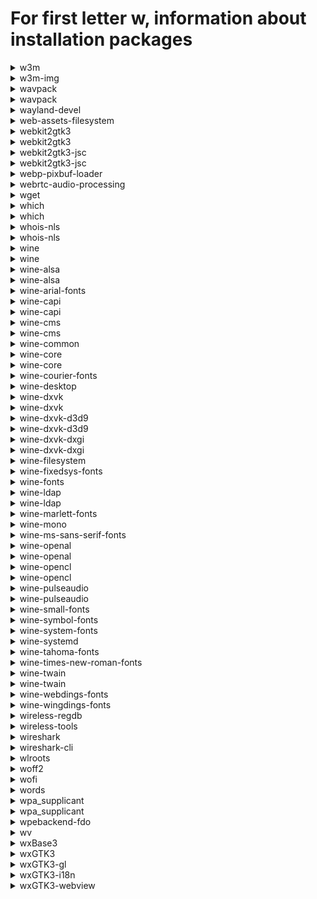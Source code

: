 # For first letter w, information about installation packages

<details>
<summary>w3m</summary>

```
From repo    : updates-testing
Short desc   : Pager with Web browsing abilities
URL          : http://w3m.sourceforge.net/
License      : MIT and UCD
Descript     : The w3m program is a pager (or text file viewer) that can also be used
             : as a text-mode Web browser. W3m features include the following: when
             : reading an HTML document, you can follow links and view images using
             : an external image viewer; its internet message mode determines the
             : type of document from the header; if the Content-Type field of the
             : document is text/html, the document is displayed as an HTML document;
             : you can change a URL description like 'http://hogege.net' in plain
             : text into a link to that URL.
             : If you want to display the inline images on w3m, you need to install
             : w3m-img package as well.
```

</details>

<details>
<summary>w3m-img</summary>

```
From repo    : updates-testing
Short desc   : Helper program to display the inline images for w3m
URL          : http://w3m.sourceforge.net/
License      : MIT and UCD
Descript     : w3m-img package provides a helper program for w3m to display the inline
             : images on the terminal emulator in X Window System environments and the
             : linux framebuffer.
```

</details>

<details>
<summary>wavpack</summary>

```
From repo    : fedora
Short desc   : A completely open audiocodec
URL          : http://www.wavpack.com/
License      : BSD
Descript     : WavPack is a completely open audio compression format providing lossless,
             : high-quality lossy, and a unique hybrid compression mode. Although the
             : technology is loosely based on previous versions of WavPack, the new
             : version 4 format has been designed from the ground up to offer unparalleled
             : performance and functionality.
```

</details>

<details>
<summary>wavpack</summary>

```
From repo    : anaconda
Short desc   : A completely open audiocodec
URL          : http://www.wavpack.com/
License      : BSD
Descript     : WavPack is a completely open audio compression format providing lossless,
             : high-quality lossy, and a unique hybrid compression mode. Although the
             : technology is loosely based on previous versions of WavPack, the new
             : version 4 format has been designed from the ground up to offer unparalleled
             : performance and functionality.
```

</details>

<details>
<summary>wayland-devel</summary>

```
From repo    : fedora
Short desc   : Development files for wayland
URL          : http://wayland.freedesktop.org/
License      : MIT
Descript     : The wayland-devel package contains libraries and header files for
             : developing applications that use wayland.
```

</details>

<details>
<summary>web-assets-filesystem</summary>

```
From repo    : anaconda
Short desc   : The basic directory layout for Web Assets
URL          : https://fedoraproject.org/wiki/User:Patches/PackagingDrafts/Web_Assets
License      : Public Domain
Descript     : The basic directory layout for Web Assets.
```

</details>

<details>
<summary>webkit2gtk3</summary>

```
From repo    : anaconda
Short desc   : GTK Web content engine library
URL          : https://www.webkitgtk.org/
License      : LGPLv2
Descript     : WebKitGTK is the port of the portable web rendering engine WebKit to the
             : GTK platform.
             : 
             : This package contains WebKit2 based WebKitGTK for GTK 3.
```

</details>

<details>
<summary>webkit2gtk3</summary>

```
From repo    : updates-testing
Short desc   : GTK Web content engine library
URL          : https://www.webkitgtk.org/
License      : LGPLv2
Descript     : WebKitGTK is the port of the portable web rendering engine WebKit to the
             : GTK platform.
             : 
             : This package contains WebKit2 based WebKitGTK for GTK 3.
```

</details>

<details>
<summary>webkit2gtk3-jsc</summary>

```
From repo    : anaconda
Short desc   : JavaScript engine from webkit2gtk3
URL          : https://www.webkitgtk.org/
License      : LGPLv2
Descript     : This package contains JavaScript engine from webkit2gtk3.
```

</details>

<details>
<summary>webkit2gtk3-jsc</summary>

```
From repo    : updates-testing
Short desc   : JavaScript engine from webkit2gtk3
URL          : https://www.webkitgtk.org/
License      : LGPLv2
Descript     : This package contains JavaScript engine from webkit2gtk3.
```

</details>

<details>
<summary>webp-pixbuf-loader</summary>

```
From repo    : fedora
Short desc   : WebP image loader for GTK+ applications
URL          : https://github.com/aruiz/webp-pixbuf-loader
License      : LGPLv2+
Descript     : webp-pixbuf-loader contains a plugin to load WebP images in GTK+ applications
```

</details>

<details>
<summary>webrtc-audio-processing</summary>

```
From repo    : anaconda
Short desc   : Library for echo cancellation
URL          : http://www.freedesktop.org/software/pulseaudio/webrtc-audio-processing/
License      : BSD and MIT
Descript     : webrtc-audio-processing is a library derived from Google WebRTC project that
             : provides echo cancellation functionality. This library is used by for example
             : PulseAudio to provide echo cancellation.
```

</details>

<details>
<summary>wget</summary>

```
From repo    : updates-testing
Short desc   : A utility for retrieving files using the HTTP or FTP protocols
URL          : http://www.gnu.org/software/wget/
License      : GPLv3+
Descript     : GNU Wget is a file retrieval utility which can use either the HTTP or
             : FTP protocols. Wget features include the ability to work in the
             : background while you are logged out, recursive retrieval of
             : directories, file name wildcard matching, remote file timestamp
             : storage and comparison, use of Rest with FTP servers and Range with
             : HTTP servers to retrieve files over slow or unstable connections,
             : support for Proxy servers, and configurability.
```

</details>

<details>
<summary>which</summary>

```
From repo    : anaconda
Short desc   : Displays where a particular program in your path is located
URL          : https://savannah.gnu.org/projects/which/
License      : GPLv3
Descript     : The which command shows the full pathname of a specified program, if
             : the specified program is in your PATH.
```

</details>

<details>
<summary>which</summary>

```
From repo    : updates-testing
Short desc   : Displays where a particular program in your path is located
URL          : https://savannah.gnu.org/projects/which/
License      : GPLv3
Descript     : The which command shows the full pathname of a specified program, if
             : the specified program is in your PATH.
```

</details>

<details>
<summary>whois-nls</summary>

```
From repo    : anaconda
Short desc   : Gettext catalogs for whois tools
URL          : http://www.linux.it/~md/software/
License      : GPLv2+
Descript     : whois tools messages translated into different natural languages.
```

</details>

<details>
<summary>whois-nls</summary>

```
From repo    : updates-testing
Short desc   : Gettext catalogs for whois tools
URL          : http://www.linux.it/~md/software/
License      : GPLv2+
Descript     : whois tools messages translated into different natural languages.
```

</details>

<details>
<summary>wine</summary>

```
From repo    : updates
Short desc   : A compatibility layer for windows applications
URL          : https://www.winehq.org/
License      : LGPLv2+
Descript     : Wine as a compatibility layer for UNIX to run Windows applications. This
             : package includes a program loader, which allows unmodified Windows
             : 3.x/9x/NT binaries to run on x86 and x86_64 Unixes. Wine can use native system
             : .dll files if they are available.
             : 
             : In Fedora wine is a meta-package which will install everything needed for wine
             : to work smoothly. Smaller setups can be achieved by installing some of the
             : wine-* sub packages.
```

</details>

<details>
<summary>wine</summary>

```
From repo    : updates
Short desc   : A compatibility layer for windows applications
URL          : https://www.winehq.org/
License      : LGPLv2+
Descript     : Wine as a compatibility layer for UNIX to run Windows applications. This
             : package includes a program loader, which allows unmodified Windows
             : 3.x/9x/NT binaries to run on x86 and x86_64 Unixes. Wine can use native system
             : .dll files if they are available.
             : 
             : In Fedora wine is a meta-package which will install everything needed for wine
             : to work smoothly. Smaller setups can be achieved by installing some of the
             : wine-* sub packages.
```

</details>

<details>
<summary>wine-alsa</summary>

```
From repo    : updates
Short desc   : Alsa support for wine
URL          : https://www.winehq.org/
License      : LGPLv2+
Descript     : This package adds an alsa driver for wine.
```

</details>

<details>
<summary>wine-alsa</summary>

```
From repo    : updates
Short desc   : Alsa support for wine
URL          : https://www.winehq.org/
License      : LGPLv2+
Descript     : This package adds an alsa driver for wine.
```

</details>

<details>
<summary>wine-arial-fonts</summary>

```
From repo    : updates
Short desc   : Wine Arial font family
URL          : https://www.winehq.org/
License      : LGPLv2+
Descript     : Wine Arial font family
```

</details>

<details>
<summary>wine-capi</summary>

```
From repo    : updates
Short desc   : ISDN support for wine
URL          : https://www.winehq.org/
License      : LGPLv2+
Descript     : ISDN support for wine
```

</details>

<details>
<summary>wine-capi</summary>

```
From repo    : updates
Short desc   : ISDN support for wine
URL          : https://www.winehq.org/
License      : LGPLv2+
Descript     : ISDN support for wine
```

</details>

<details>
<summary>wine-cms</summary>

```
From repo    : updates
Short desc   : Color Management for wine
URL          : https://www.winehq.org/
License      : LGPLv2+
Descript     : Color Management for wine
```

</details>

<details>
<summary>wine-cms</summary>

```
From repo    : updates
Short desc   : Color Management for wine
URL          : https://www.winehq.org/
License      : LGPLv2+
Descript     : Color Management for wine
```

</details>

<details>
<summary>wine-common</summary>

```
From repo    : updates
Short desc   : Common files
URL          : https://www.winehq.org/
License      : LGPLv2+
Descript     : Common wine files and scripts.
```

</details>

<details>
<summary>wine-core</summary>

```
From repo    : updates
Short desc   : Wine core package
URL          : https://www.winehq.org/
License      : LGPLv2+
Descript     : Wine core package includes the basic wine stuff needed by all other packages.
```

</details>

<details>
<summary>wine-core</summary>

```
From repo    : updates
Short desc   : Wine core package
URL          : https://www.winehq.org/
License      : LGPLv2+
Descript     : Wine core package includes the basic wine stuff needed by all other packages.
```

</details>

<details>
<summary>wine-courier-fonts</summary>

```
From repo    : updates
Short desc   : Wine Courier font family
URL          : https://www.winehq.org/
License      : LGPLv2+
Descript     : Wine Courier font family
```

</details>

<details>
<summary>wine-desktop</summary>

```
From repo    : updates
Short desc   : Desktop integration features for wine
URL          : https://www.winehq.org/
License      : LGPLv2+
Descript     : Desktop integration features for wine, including mime-types and a binary format
             : handler service.
```

</details>

<details>
<summary>wine-dxvk</summary>

```
From repo    : fedora
Short desc   : Vulkan-based D3D11 and D3D10 implementation for Linux / Wine
URL          : https://github.com/doitsujin/dxvk
License      : zlib
Descript     : Vulkan-based D3D11 and D3D10 implementation for Linux / Wine
```

</details>

<details>
<summary>wine-dxvk</summary>

```
From repo    : fedora
Short desc   : Vulkan-based D3D11 and D3D10 implementation for Linux / Wine
URL          : https://github.com/doitsujin/dxvk
License      : zlib
Descript     : Vulkan-based D3D11 and D3D10 implementation for Linux / Wine
```

</details>

<details>
<summary>wine-dxvk-d3d9</summary>

```
From repo    : fedora
Short desc   : DXVK D3D9 implementation
URL          : https://github.com/doitsujin/dxvk
License      : zlib
Descript     : DXVK D3D9 implementation
```

</details>

<details>
<summary>wine-dxvk-d3d9</summary>

```
From repo    : fedora
Short desc   : DXVK D3D9 implementation
URL          : https://github.com/doitsujin/dxvk
License      : zlib
Descript     : DXVK D3D9 implementation
```

</details>

<details>
<summary>wine-dxvk-dxgi</summary>

```
From repo    : fedora
Short desc   : DXVK DXGI implementation
URL          : https://github.com/doitsujin/dxvk
License      : zlib
Descript     : DXVK DXGI implementation
             : 
             : This package doesn't enable the use of this DXGI implementation,
             : it should be installed and overridden per prefix.
```

</details>

<details>
<summary>wine-dxvk-dxgi</summary>

```
From repo    : fedora
Short desc   : DXVK DXGI implementation
URL          : https://github.com/doitsujin/dxvk
License      : zlib
Descript     : DXVK DXGI implementation
             : 
             : This package doesn't enable the use of this DXGI implementation,
             : it should be installed and overridden per prefix.
```

</details>

<details>
<summary>wine-filesystem</summary>

```
From repo    : updates
Short desc   : Filesystem directories for wine
URL          : https://www.winehq.org/
License      : LGPLv2+
Descript     : Filesystem directories and basic configuration for wine.
```

</details>

<details>
<summary>wine-fixedsys-fonts</summary>

```
From repo    : updates
Short desc   : Wine Fixedsys font family
URL          : https://www.winehq.org/
License      : LGPLv2+
Descript     : Wine Fixedsys font family
```

</details>

<details>
<summary>wine-fonts</summary>

```
From repo    : updates
Short desc   : Wine font files
URL          : https://www.winehq.org/
License      : LGPLv2+
Descript     : Wine font files
```

</details>

<details>
<summary>wine-ldap</summary>

```
From repo    : updates
Short desc   : LDAP support for wine
URL          : https://www.winehq.org/
License      : LGPLv2+
Descript     : LDAP support for wine
```

</details>

<details>
<summary>wine-ldap</summary>

```
From repo    : updates
Short desc   : LDAP support for wine
URL          : https://www.winehq.org/
License      : LGPLv2+
Descript     : LDAP support for wine
```

</details>

<details>
<summary>wine-marlett-fonts</summary>

```
From repo    : updates
Short desc   : Wine Marlett font family
URL          : https://www.winehq.org/
License      : LGPLv2+
Descript     : Wine Marlett font family
```

</details>

<details>
<summary>wine-mono</summary>

```
From repo    : updates
Short desc   : Mono library required for Wine
URL          : http://wiki.winehq.org/Mono
License      : GPLv2 and LGPLv2 and MIT and BSD and MS-PL and MPLv1.1
Descript     : Windows Mono library required for Wine.
```

</details>

<details>
<summary>wine-ms-sans-serif-fonts</summary>

```
From repo    : updates
Short desc   : Wine MS Sans Serif font family
URL          : https://www.winehq.org/
License      : LGPLv2+
Descript     : Wine MS Sans Serif font family
```

</details>

<details>
<summary>wine-openal</summary>

```
From repo    : updates
Short desc   : Openal support for wine
URL          : https://www.winehq.org/
License      : LGPLv2+
Descript     : This package adds an openal driver for wine.
```

</details>

<details>
<summary>wine-openal</summary>

```
From repo    : updates
Short desc   : Openal support for wine
URL          : https://www.winehq.org/
License      : LGPLv2+
Descript     : This package adds an openal driver for wine.
```

</details>

<details>
<summary>wine-opencl</summary>

```
From repo    : updates
Short desc   : OpenCL support for wine
URL          : https://www.winehq.org/
License      : LGPLv2+
Descript     : This package adds the opencl driver for wine.
```

</details>

<details>
<summary>wine-opencl</summary>

```
From repo    : updates
Short desc   : OpenCL support for wine
URL          : https://www.winehq.org/
License      : LGPLv2+
Descript     : This package adds the opencl driver for wine.
```

</details>

<details>
<summary>wine-pulseaudio</summary>

```
From repo    : updates
Short desc   : Pulseaudio support for wine
URL          : https://www.winehq.org/
License      : LGPLv2+
Descript     : This package adds a pulseaudio driver for wine.
```

</details>

<details>
<summary>wine-pulseaudio</summary>

```
From repo    : updates
Short desc   : Pulseaudio support for wine
URL          : https://www.winehq.org/
License      : LGPLv2+
Descript     : This package adds a pulseaudio driver for wine.
```

</details>

<details>
<summary>wine-small-fonts</summary>

```
From repo    : updates
Short desc   : Wine Small font family
URL          : https://www.winehq.org/
License      : LGPLv2+
Descript     : Wine Small font family
```

</details>

<details>
<summary>wine-symbol-fonts</summary>

```
From repo    : updates
Short desc   : Wine Symbol font family
URL          : https://www.winehq.org/
License      : LGPLv2+
Descript     : Wine Symbol font family
```

</details>

<details>
<summary>wine-system-fonts</summary>

```
From repo    : updates
Short desc   : Wine System font family
URL          : https://www.winehq.org/
License      : LGPLv2+
Descript     : Wine System font family
```

</details>

<details>
<summary>wine-systemd</summary>

```
From repo    : updates
Short desc   : Systemd config for the wine binfmt handler
URL          : https://www.winehq.org/
License      : LGPLv2+
Descript     : Register the wine binary handler for windows executables via systemd binfmt
             : handling. See man binfmt.d for further information.
```

</details>

<details>
<summary>wine-tahoma-fonts</summary>

```
From repo    : updates
Short desc   : Wine Tahoma font family
URL          : https://www.winehq.org/
License      : LGPLv2+
Descript     : Wine Tahoma font family
             : Please note: If you want system integration for wine tahoma fonts install the
             : wine-tahoma-fonts-system package.
```

</details>

<details>
<summary>wine-times-new-roman-fonts</summary>

```
From repo    : updates
Short desc   : Wine Times New Roman font family
URL          : https://www.winehq.org/
License      : LGPLv2+
Descript     : Wine Times New Roman font family
             : Please note: If you want system integration for wine times new roman fonts install the
             : wine-times-new-roman-fonts-system package.
```

</details>

<details>
<summary>wine-twain</summary>

```
From repo    : updates
Short desc   : Twain support for wine
URL          : https://www.winehq.org/
License      : LGPLv2+
Descript     : Twain support for wine
```

</details>

<details>
<summary>wine-twain</summary>

```
From repo    : updates
Short desc   : Twain support for wine
URL          : https://www.winehq.org/
License      : LGPLv2+
Descript     : Twain support for wine
```

</details>

<details>
<summary>wine-webdings-fonts</summary>

```
From repo    : updates
Short desc   : Wine Webdings font family
URL          : https://www.winehq.org/
License      : LGPLv2+
Descript     : Wine Webdings font family
```

</details>

<details>
<summary>wine-wingdings-fonts</summary>

```
From repo    : updates
Short desc   : Wine Wingdings font family
URL          : https://www.winehq.org/
License      : LGPLv2+
Descript     : Wine Wingdings font family
             : Please note: If you want system integration for wine wingdings fonts install the
             : wine-wingdings-fonts-system package.
```

</details>

<details>
<summary>wireless-regdb</summary>

```
From repo    : anaconda
Short desc   : Regulatory database for 802.11 wireless networking
URL          : https://wireless.wiki.kernel.org/en/developers/regulatory/wireless-regdb
License      : ISC
Descript     : The wireless-regdb package provides the regulatory rules database
             : used by the kernels 802.11 networking stack in order to comply
             : with radio frequency regulatory rules around the world.
```

</details>

<details>
<summary>wireless-tools</summary>

```
Эпоха        : 1
From repo    : fedora
Short desc   : Wireless ethernet configuration tools
URL          : http://www.hpl.hp.com/personal/Jean_Tourrilhes/Linux/Tools.html
License      : GPL+
Descript     : This package contain the Wireless tools, used to manipulate
             : the Wireless Extensions. The Wireless Extension is an interface
             : allowing you to set Wireless LAN specific parameters and get the
             : specific stats for wireless networking equipment.
```

</details>

<details>
<summary>wireshark</summary>

```
Эпоха        : 1
From repo    : fedora
Short desc   : Network traffic analyzer
URL          : http://www.wireshark.org/
License      : GPL+
Descript     : Wireshark allows you to examine protocol data stored in files or as it is
             : captured from wired or wireless (WiFi or Bluetooth) networks, USB devices,
             : and many other sources.  It supports dozens of protocol capture file formats
             : and understands more than a thousand protocols.
             : 
             : It has many powerful features including a rich display filter language
             : and the ability to reassemble multiple protocol packets in order to, for
             : example, view a complete TCP stream, save the contents of a file which was
             : transferred over HTTP or CIFS, or play back an RTP audio stream.
```

</details>

<details>
<summary>wireshark-cli</summary>

```
Эпоха        : 1
From repo    : fedora
Short desc   : Network traffic analyzer
URL          : http://www.wireshark.org/
License      : GPL+
Descript     : This package contains command-line utilities, plugins, and documentation for
             : Wireshark.
```

</details>

<details>
<summary>wlroots</summary>

```
From repo    : updates
Short desc   : A modular Wayland compositor library
URL          : https://github.com/swaywm/wlroots
License      : MIT
Descript     : A modular Wayland compositor library.
```

</details>

<details>
<summary>woff2</summary>

```
From repo    : anaconda
Short desc   : Web Open Font Format 2.0 library
URL          : https://github.com/google/woff2
License      : MIT
Descript     : Web Open Font Format (WOFF) 2.0 is an update to the existing WOFF 1.0 with
             : improved compression that is achieved by using the Brotli algorithm. The primary
             : purpose of the WOFF2 format is to efficiently package fonts linked to Web
             : documents by means of CSS @font-face rules.
```

</details>

<details>
<summary>wofi</summary>

```
From repo    : fedora
Short desc   : A launcher/menu for wlroots based wayland compositors
URL          : https://hg.sr.ht/~scoopta/wofi
License      : GPLv3
Descript     : A launcher/menu for wlroots based wayland compositors.
```

</details>

<details>
<summary>words</summary>

```
From repo    : anaconda
Short desc   : A dictionary of English words for the /usr/share/dict directory
URL          : http://en.wikipedia.org/wiki/Moby_Project
License      : Public Domain
Descript     : The words file is a dictionary of English words for the
             : /usr/share/dict directory. Some programs use this database of
             : words to check spelling. Password checkers use it to look for bad
             : passwords.
```

</details>

<details>
<summary>wpa_supplicant</summary>

```
Эпоха        : 1
From repo    : anaconda
Short desc   : WPA/WPA2/IEEE 802.1X Supplicant
URL          : http://w1.fi/wpa_supplicant/
License      : BSD
Descript     : wpa_supplicant is a WPA Supplicant for Linux, BSD and Windows with support
             : for WPA and WPA2 (IEEE 802.11i / RSN). Supplicant is the IEEE 802.1X/WPA
             : component that is used in the client stations. It implements key negotiation
             : with a WPA Authenticator and it controls the roaming and IEEE 802.11
             : authentication/association of the wlan driver.
```

</details>

<details>
<summary>wpa_supplicant</summary>

```
Эпоха        : 1
From repo    : updates-testing
Short desc   : WPA/WPA2/IEEE 802.1X Supplicant
URL          : http://w1.fi/wpa_supplicant/
License      : BSD
Descript     : wpa_supplicant is a WPA Supplicant for Linux, BSD and Windows with support
             : for WPA and WPA2 (IEEE 802.11i / RSN). Supplicant is the IEEE 802.1X/WPA
             : component that is used in the client stations. It implements key negotiation
             : with a WPA Authenticator and it controls the roaming and IEEE 802.11
             : authentication/association of the wlan driver.
```

</details>

<details>
<summary>wpebackend-fdo</summary>

```
From repo    : updates
Short desc   : A WPE backend designed for Linux desktop systems
URL          : https://github.com/Igalia/wpebackend-fdo
License      : BSD
Descript     : A WPE backend designed for Linux desktop systems.
```

</details>

<details>
<summary>wv</summary>

```
From repo    : fedora
Short desc   : MSWord 6/7/8/9 binary file format to HTML converter
URL          : http://www.abisource.com/downloads/wv/
License      : GPLv2+
Descript     : Wv is a program that understands the Microsoft Word 6/7/8/9
             : binary file format and is able to convert Word
             : documents into HTML, which can then be read with a browser.
```

</details>

<details>
<summary>wxBase3</summary>

```
From repo    : fedora
Short desc   : Non-GUI support classes from the wxWidgets library
URL          : https://www.wxwidgets.org/
License      : wxWidgets
Descript     : Every wxWidgets application must link against this library. It contains
             : mandatory classes that any wxWidgets code depends on (like wxString) and
             : portability classes that abstract differences between platforms. wxBase can
             : be used to develop console mode applications -- it does not require any GUI
             : libraries or the X Window System.
```

</details>

<details>
<summary>wxGTK3</summary>

```
From repo    : fedora
Short desc   : GTK port of the wxWidgets GUI library
URL          : https://www.wxwidgets.org/
License      : wxWidgets
Descript     : wxWidgets is the GTK port of the C++ cross-platform wxWidgets
             : GUI library, offering classes for all common GUI controls as well as a
             : comprehensive set of helper classes for most common application tasks,
             : ranging from networking to HTML display and image manipulation.
```

</details>

<details>
<summary>wxGTK3-gl</summary>

```
From repo    : fedora
Short desc   : OpenGL add-on for the wxWidgets library
URL          : https://www.wxwidgets.org/
License      : wxWidgets
Descript     : OpenGL (a 3D graphics API) add-on for the wxWidgets library.
             : wxWidgets is the GTK port of the C++ cross-platform wxWidgets
             : GUI library, offering classes for all common GUI controls as well as a
             : comprehensive set of helper classes for most common application tasks,
             : ranging from networking to HTML display and image manipulation.
```

</details>

<details>
<summary>wxGTK3-i18n</summary>

```
From repo    : fedora
Short desc   : i18n message catalogs for the wxWidgets library
URL          : https://www.wxwidgets.org/
License      : wxWidgets
Descript     : i18n message catalogs for the wxWidgets library.
             : wxWidgets is the GTK port of the C++ cross-platform wxWidgets
             : GUI library, offering classes for all common GUI controls as well as a
             : comprehensive set of helper classes for most common application tasks,
             : ranging from networking to HTML display and image manipulation.
```

</details>

<details>
<summary>wxGTK3-webview</summary>

```
From repo    : fedora
Short desc   : WebView add-on for the wxWidgets library
URL          : https://www.wxwidgets.org/
License      : wxWidgets
Descript     : WebView add-on for the wxWidgets library.
             : wxWidgets is the GTK port of the C++ cross-platform wxWidgets
             : GUI library, offering classes for all common GUI controls as well as a
             : comprehensive set of helper classes for most common application tasks,
             : ranging from networking to HTML display and image manipulation.
```

</details>

